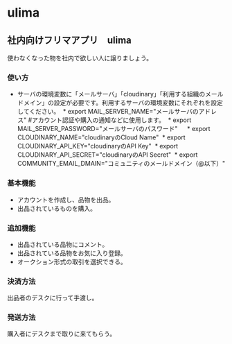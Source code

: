 # ulima

## 社内向けフリマアプリ　ulima
使わなくなった物を社内で欲しい人に譲りましょう。

### 使い方
* サーバの環境変数に「メールサーバ」「cloudinary」「利用する組織のメールドメイン」の設定が必要です。利用するサーバの環境変数にそれぞれを設定してください。
  * export MAIL_SERVER_NAME="メールサーバのアドレス" #アカウント認証や購入の通知などに使用します。
  * export MAIL_SERVER_PASSWORD="メールサーバのパスワード"　
  * export CLOUDINARY_NAME="cloudinaryのCloud Name"
  * export CLOUDINARY_API_KEY="cloudinaryのAPI Key"
  * export CLOUDINARY_API_SECRET="cloudinaryのAPI Secret"
  * export COMMUNITY_EMAIL_DMAIN="コミュニティのメールドメイン（@以下）"

### 基本機能
* アカウントを作成し、品物を出品。
* 出品されているものを購入。

### 追加機能
* 出品されている品物にコメント。
* 出品されている品物をお気に入り登録。
* オークション形式の取引を選択できる。

### 決済方法
出品者のデスクに行って手渡し。

### 発送方法
購入者にデスクまで取りに来てもらう。

